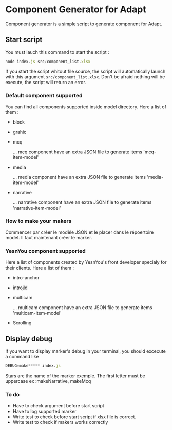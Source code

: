 # Component Generator for Adapt

Component generator is a simple script to generate component for Adapt.

## Start script

You must lauch this command to start the script :
```js
node index.js src/component_list.xlsx
```

If you start the script whitout file source, the script will automatically launch with this argument ``src/component_list.xlsx``. Don't be afraid nothing will be execute, the script will return an error.



### Default component supported

You can find all components supported inside model directory. Here a list of them :

* block
* grahic
* mcq

  ... mcq component have an extra JSON file to generate items 'mcq-item-model'

* media

  ... media component have an extra JSON file to generate items 'media-item-model'

* narrative

  ... narrative component have an extra JSON file to generate items 'narrative-item-model'


### How to make your makers

Commencer par créer le modèle JSON et le placer dans le répoertoire model. Il faut maintenant créer le marker.


### YesnYou component supported

Here a list of components created by YesnYou's front developer specialy for their clients. Here a list of them :

* intro-anchor
* introjld
* multicam

  ... multicam component have an extra JSON file to generate items 'multicam-item-model'

* Scrolling

## Display debug
If you want to display marker's debug in your terminal, you should excecute a command like
```js
DEBUG=make***** index.js
```

Stars are the name of the marker exemple. The first letter must be uppercase ex :makeNarrative, makeMcq

### To do

* Have to check argument before start script
* Have to log supported marker
* Write test to check before start script if xlsx file is correct.
* Write test to check if makers works correctly
